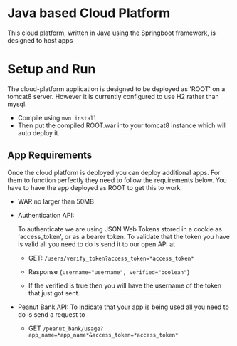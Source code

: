# Java based Cloud Platform
This cloud platform, written in Java using the Springboot framework, is designed to host apps

# Setup and Run
The cloud-platform application is designed to be deployed as 'ROOT' on a tomcat8 server. However it is currently configured to use H2 rather than mysql.

* Compile using ```mvn install``` 
* Then put the compiled ROOT.war into your tomcat8 instance which will auto deploy it.

## App Requirements
Once the cloud platform is deployed you can deploy additional apps. For them to function perfectly they need to follow the requirements below. You have to have the app deployed as ROOT to get this to work.

* WAR no larger than 50MB
* Authentication API:
  
  To authenticate we are using JSON Web Tokens stored in a cookie as 'access_token', or as a bearer token. To validate that the token you have is valid all  you need to do is send it to our open API at 
  
  * GET: ```/users/verify_token?access_token=*access_token*```
  
  * Response ```{username="username", verified="boolean"}``` 
  * If the verified is true then you will have the username of the token that just got sent. 
  
 * Peanut Bank API: To indicate that your app is being used all you need to do is send a request to 
   * GET ```/peanut_bank/usage?app_name=*app_name*&access_token=*access_token*```
